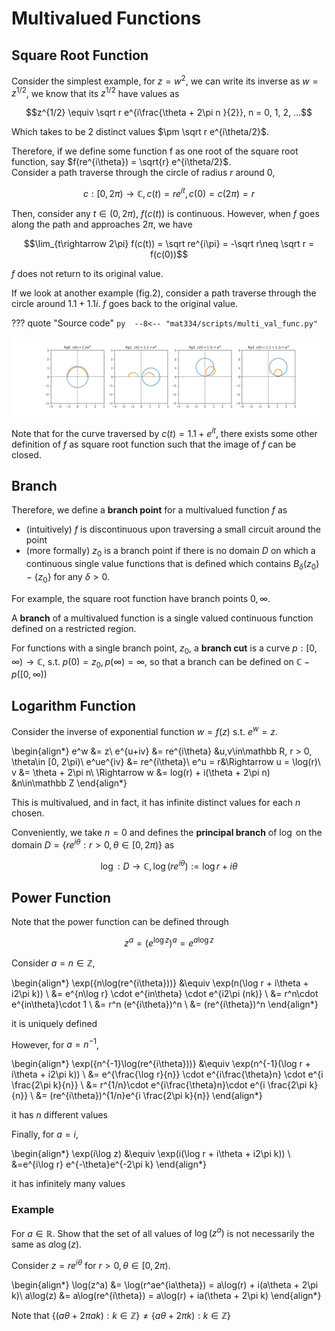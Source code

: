 # Multivalued Functions

## Square Root Function

Consider the simplest example, for $z = w^2$, we can write its inverse as $w = z^{1/2}$, we know that its $z^{1/2}$ have values as 

$$z^{1/2} \equiv \sqrt r e^{i\frac{\theta + 2\pi n }{2}}, n = 0, 1, 2, ...$$

Which takes to be 2 distinct values $\pm \sqrt r e^{i\theta/2}$. 

Therefore, if we define some function f as one root of the square root function, say $f(re^{i\theta}) = \sqrt{r} e^{i\theta/2}$.  
Consider a path traverse through the circle of radius $r$ around $0$, 

$$c:[0, 2\pi)\rightarrow \mathbb C, c(t) = re^{it}, c(0) = c(2\pi) = r$$

Then, consider any $t\in(0, 2\pi)$, $f(c(t))$ is continuous. However, when $f$ goes along the path and approaches $2\pi$, we have 

$$\lim_{t\rightarrow 2\pi} f(c(t)) = \sqrt re^{i\pi} = -\sqrt r\neq \sqrt r = f(c(0))$$

$f$ does not return to its original value. 

If we look at another example (fig.2), consider a path traverse through the circle around $1.1+1.1i$. $f$ goes back to the original value. 

??? quote "Source code"
    ```py 
    --8<-- "mat334/scripts/multi_val_func.py"
    ```

![png](assets/multi_val_func_01.jpg)
    


Note that for the curve traversed by $c(t)= 1.1+e^{it}$, there exists some other definition of $f$ as square root function such that the image of $f$ can be closed. 

## Branch
Therefore, we define a __branch point__ for a multivalued function $f$ as   
 - (intuitively) $f$ is discontinuous upon traversing a small circuit around the point
 - (more formally) $z_0$ is a branch point if there is no domain $D$ on which a continuous single value functions that is defined which contains $B_\delta(z_0) - \{z_0\}$ for any $\delta > 0$. 
 
For example, the square root function have branch points $0, \infty$. 

A __branch__ of a multivalued function is a single valued continuous function defined on a restricted region. 

For functions with a single branch point, $z_0$, a __branch cut__ is a curve $p:[0,\infty)\rightarrow \mathbb C$, s.t. $p(0) = z_0, p(\infty) = \infty$, so that a branch can be defined on $\mathbb C - p([0,\infty))$

## Logarithm Function

Consider the inverse of exponential function $w = f(z)$ s.t. $e^w = z$. 

\begin{align*}
e^w &= z\\
e^{u+iv} &= re^{i\theta} &u,v\in\mathbb R, r > 0, \theta\in [0, 2\pi)\\
e^ue^{iv} &= re^{i\theta}\\
e^u = r&\Rightarrow u = \log(r)\\
v &= \theta + 2\pi n\\
\Rightarrow w &= log(r) + i(\theta + 2\pi n) &n\in\mathbb Z
\end{align*}

This is multivalued, and in fact, it has infinite distinct values for each $n$ chosen. 


Conveniently, we take $n = 0$ and defines the __principal branch__ of $\log$ on the domain $D = \{re^{i\theta} :r > 0, \theta \in [0, 2\pi)\}$ as 

$$\log: D\rightarrow \mathbb C, \log(re^{i\theta}):= \log r + i\theta$$

## Power Function
Note that the power function can be defined through 

$$z^a = (e^{\log z})^a = e^{a\log z}$$

Consider $a = n\in\mathbb Z$, 

\begin{align*}
\exp({n\log(re^{i\theta}))} &\equiv \exp(n(\log r + i\theta + i2\pi k)) \\
&= e^{n\log r} \cdot e^{in\theta} \cdot e^{i2\pi (nk)} \\
&= r^n\cdot e^{in\theta}\cdot 1 \\
&= r^n (e^{i\theta})^n \\
&= (re^{i\theta})^n
\end{align*}

it is uniquely defined 

However, for $a = n^{-1}$, 

\begin{align*}
\exp({n^{-1}\log(re^{i\theta}))} &\equiv \exp(n^{-1}(\log r + i\theta + i2\pi k)) \\
&= e^{\frac{\log r}{n}} \cdot e^{i\frac{\theta}n} \cdot e^{i \frac{2\pi k}{n}} \\
&= r^{1/n}\cdot e^{i\frac{\theta}n}\cdot e^{i \frac{2\pi k}{n}}  \\
&= (re^{i\theta})^{1/n}e^{i \frac{2\pi k}{n}}
\end{align*}

it has $n$ different values

Finally, for $a = i$, 

\begin{align*}
\exp(i\log z) &\equiv \exp(i(\log r + i\theta + i2\pi k)) \\
&=e^{i\log r} e^{-\theta}e^{-2\pi k}
\end{align*}

it has infinitely many values

### Example 
For $a\in\mathbb R$. Show that the set of all values of $\log(z^a)$ is not necessarily the same as $a\log(z)$. 

Consider $z = re^{i\theta}$ for $r > 0, \theta \in [0, 2\pi)$. 

\begin{align*}
\log(z^a) &= \log(r^ae^{ia\theta}) = a\log(r) + i(a\theta + 2\pi k)\\
a\log(z) &=  a\log(re^{i\theta}) = a\log(r) + ia(\theta + 2\pi k)
\end{align*}

Note that $\{(a\theta + 2\pi ak):k\in\mathbb Z\} \neq \{a\theta + 2\pi k):k\in\mathbb Z\}$
